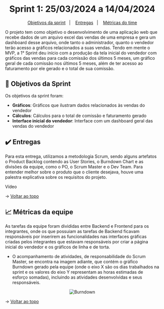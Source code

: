 <span id="topo">

<h1 align="center">Sprint 1: 25/03/2024 a 14/04/2024</h1>

<p align="center">
    <a href="#objetivos">Objetivos da sprint</a> &nbsp |&nbsp &nbsp
    <a href="#entregas">Entregas</a> &nbsp |&nbsp &nbsp
    <a href="#metricas">Métricas do time</a>
</p>

O projeto tem como objetivo o desenvolvimento de uma aplicação web que recebe dados de um arquivo excel das vendas de uma empresa e gera um dashboard desse arquivo, onde tanto o administrador, quanto o vendedor terão acesso a gráficos relacionados a suas vendas. Tendo em mente o MVP, a 1° Sprint deu início com a produção da tela inicial do vendedor com gráficos das vendas para cada comissão dos últimos 5 meses, um gráfico geral de cada comissão nos últimos 5 meses, além de ter acesso ao faturamento por ele gerado e o total de sua comissão.

<span id="objetivos">

## 🎯 Objetivos da Sprint

Os objetivos da sprint foram:

- **Gráficos**: Gráficos que ilustram dados relacionados às vendas do vendedor
- **Cálculos**: Cálculos para o total de comissão e faturamento gerado
- **Interface inicial do vendedor**: Interface com um dashboard geral das vendas do vendedor

<span id="entregas">

## ✔️ Entregas

Para esta entrega, utilizamos a metodologia Scrum, sendo alguns artefatos o Product Backlog contendo as User Stories, o Burndown Chart e as divisões da equipe, como o PO, o Scrum Master e o Dev Team. Para entender melhor sobre o produto que o cliente desejava, houve uma palestra explicativa sobre os requisitos do projeto.

Vídeo

→ [Voltar ao topo](#topo)

<span id="metricas">

## 📈 Métricas da equipe

As tarefas da equipe foram divididas entre Backend e Frontend para os integrantes, onde os que possuiam as tarefas de Backend ficavam responsáveis por inserirem as funcionalidades nas interfaces gráficas criadas pelos integrantes que estavam responsáveis por criar a página inicial do vendedor e os gráficos de linha e de torta.

- O acompanhamento de atividades, de responsabilidade do Scrum Master, se encontra na imagem adiante, que contém o gráfico Burndown gerado pela equipe (onde o eixo X são os dias trabalhados na sprint e os valores do eixo Y representam as horas estimadas de esforço somadas), incluindo as atividades desenvolvidas e seus responsáveis.

<div align="center">

![Burndown](./burndown_sprint1.jpeg)

</div>

→ [Voltar ao topo](#topo)
